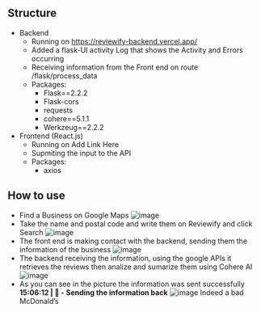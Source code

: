 ## Structure
- Backend
  * Running on https://reviewify-backend.vercel.app/
  * Added a flask-UI activity Log that shows the Activity and Errors occurring
  * Receiving information from the Front end on route /flask/process_data
  * Packages:
    * Flask==2.2.2
    * Flask-cors
    * requests
    * cohere==5.1.1
    * Werkzeug==2.2.2
- Frontend (React.js)
  * Running on Add Link Here
  * Supmiting the input to the API
  * Packages:
    * axios
## How to use
- Find a Business on Google Maps
 ![image](https://github.com/AndrewidRizk/Reviewify-Business/assets/97995173/ab2d583f-e881-4ba6-82c8-b2664ba7611e)
- Take the name and postal code and write them on Reviewify and click Search
  ![image](https://github.com/AndrewidRizk/Reviewify-Business/assets/97995173/ad2782e9-0c96-46d1-a5b2-ae5f48192481)
- The front end is making contact with the backend, sending them the information of the business
  ![image](https://github.com/AndrewidRizk/Reviewify-Business/assets/97995173/3f543a60-1674-4f8f-a1cc-709214c4d000)
- The backend receiving the information, using the google APIs it retrieves the reviews then analize and sumarize them using Cohere AI
  ![image](https://github.com/AndrewidRizk/Reviewify-Business/assets/97995173/7f3c5327-9aac-416c-b98a-0416f108d1fb)
- As you can see in the picture the information was sent successfully **15:06:12 | 📨 - Sending the information back**
  ![image](https://github.com/AndrewidRizk/Reviewify-Business/assets/97995173/c889f289-3907-4dde-b956-1632ee0359a0)
Indeed a bad McDonald’s

